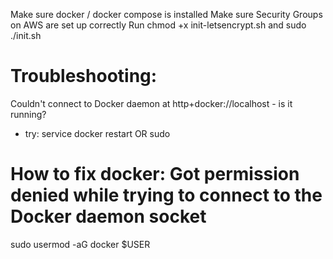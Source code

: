 Make sure docker / docker compose is installed
Make sure Security Groups on AWS are set up correctly
Run chmod +x init-letsencrypt.sh and sudo ./init.sh

# Troubleshooting:
Couldn't connect to Docker daemon at http+docker://localhost - is it running?
- try:
service docker restart 
OR
sudo

# How to fix docker: Got permission denied while trying to connect to the Docker daemon socket
sudo usermod -aG docker $USER
